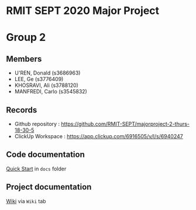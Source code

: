 # RMIT SEPT 2020 Major Project

# Group 2

## Members
* U'REN, Donald (s3686963)
* LEE, Ge (s3776409)
* KHOSRAVI, Ali (s3788120)
* MANFREDI, Carlo (s3545832)

## Records

* Github repository : https://github.com/RMIT-SEPT/majorproject-2-thurs-18-30-5
* ClickUp Workspace : https://app.clickup.com/6916505/v/l/s/6940247


## Code documentation

[Quick Start](/docs/README.md) in `docs` folder

## Project documentation
[Wiki](https://github.com/RMIT-SEPT/majorproject-2-thurs-18-30-5/wiki) via `Wiki` tab
